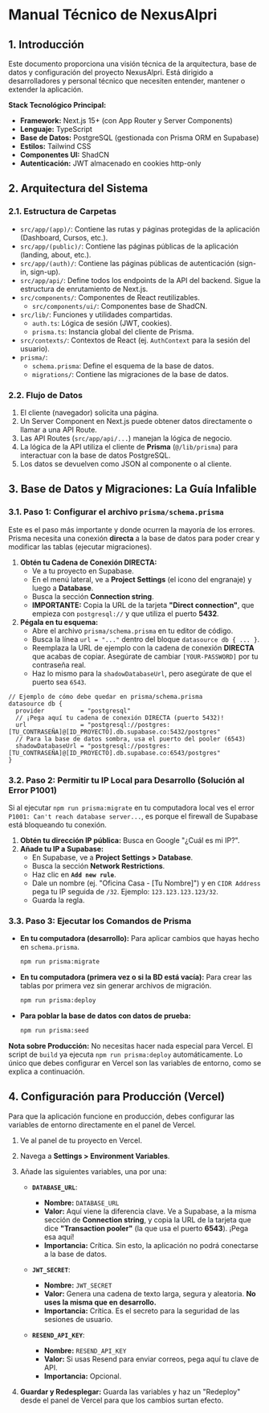 # Manual Técnico de NexusAlpri

## 1. Introducción

Este documento proporciona una visión técnica de la arquitectura, base de datos y configuración del proyecto NexusAlpri. Está dirigido a desarrolladores y personal técnico que necesiten entender, mantener o extender la aplicación.

**Stack Tecnológico Principal:**
*   **Framework:** Next.js 15+ (con App Router y Server Components)
*   **Lenguaje:** TypeScript
*   **Base de Datos:** PostgreSQL (gestionada con Prisma ORM en Supabase)
*   **Estilos:** Tailwind CSS
*   **Componentes UI:** ShadCN
*   **Autenticación:** JWT almacenado en cookies http-only

## 2. Arquitectura del Sistema

### 2.1. Estructura de Carpetas

*   `src/app/(app)/`: Contiene las rutas y páginas protegidas de la aplicación (Dashboard, Cursos, etc.).
*   `src/app/(public)/`: Contiene las páginas públicas de la aplicación (landing, about, etc.).
*   `src/app/(auth)/`: Contiene las páginas públicas de autenticación (sign-in, sign-up).
*   `src/app/api/`: Define todos los endpoints de la API del backend. Sigue la estructura de enrutamiento de Next.js.
*   `src/components/`: Componentes de React reutilizables.
    *   `src/components/ui/`: Componentes base de ShadCN.
*   `src/lib/`: Funciones y utilidades compartidas.
    *   `auth.ts`: Lógica de sesión (JWT, cookies).
    *   `prisma.ts`: Instancia global del cliente de Prisma.
*   `src/contexts/`: Contextos de React (ej. `AuthContext` para la sesión del usuario).
*   `prisma/`:
    *   `schema.prisma`: Define el esquema de la base de datos.
    *   `migrations/`: Contiene las migraciones de la base de datos.

### 2.2. Flujo de Datos

1.  El cliente (navegador) solicita una página.
2.  Un Server Component en Next.js puede obtener datos directamente o llamar a una API Route.
3.  Las API Routes (`src/app/api/...`) manejan la lógica de negocio.
4.  La lógica de la API utiliza el cliente de **Prisma** (`@/lib/prisma`) para interactuar con la base de datos PostgreSQL.
5.  Los datos se devuelven como JSON al componente o al cliente.

## 3. Base de Datos y Migraciones: La Guía Infalible

### 3.1. Paso 1: Configurar el archivo `prisma/schema.prisma`

Este es el paso más importante y donde ocurren la mayoría de los errores. Prisma necesita una conexión **directa** a la base de datos para poder crear y modificar las tablas (ejecutar migraciones).

1.  **Obtén tu Cadena de Conexión DIRECTA:**
    *   Ve a tu proyecto en Supabase.
    *   En el menú lateral, ve a **Project Settings** (el icono del engranaje) y luego a **Database**.
    *   Busca la sección **Connection string**.
    *   **IMPORTANTE:** Copia la URL de la tarjeta **"Direct connection"**, que empieza con `postgresql://` y que utiliza el puerto **5432**.
2.  **Pégala en tu esquema:**
    *   Abre el archivo `prisma/schema.prisma` en tu editor de código.
    *   Busca la línea `url = "..."` dentro del bloque `datasource db { ... }`.
    *   Reemplaza la URL de ejemplo con la cadena de conexión **DIRECTA** que acabas de copiar. Asegúrate de cambiar `[YOUR-PASSWORD]` por tu contraseña real.
    *   Haz lo mismo para la `shadowDatabaseUrl`, pero asegúrate de que el puerto sea `6543`.

```prisma
// Ejemplo de cómo debe quedar en prisma/schema.prisma
datasource db {
  provider          = "postgresql"
  // ¡Pega aquí tu cadena de conexión DIRECTA (puerto 5432)!
  url               = "postgresql://postgres:[TU_CONTRASEÑA]@[ID_PROYECTO].db.supabase.co:5432/postgres"
  // Para la base de datos sombra, usa el puerto del pooler (6543)
  shadowDatabaseUrl = "postgresql://postgres:[TU_CONTRASEÑA]@[ID_PROYECTO].db.supabase.co:6543/postgres"
}
```

### 3.2. Paso 2: Permitir tu IP Local para Desarrollo (Solución al Error P1001)

Si al ejecutar `npm run prisma:migrate` en tu computadora local ves el error `P1001: Can't reach database server...`, es porque el firewall de Supabase está bloqueando tu conexión.

1.  **Obtén tu dirección IP pública:** Busca en Google "¿Cuál es mi IP?".
2.  **Añade tu IP a Supabase:**
    *   En Supabase, ve a **Project Settings > Database**.
    *   Busca la sección **Network Restrictions**.
    *   Haz clic en **`Add new rule`**.
    *   Dale un nombre (ej. "Oficina Casa - [Tu Nombre]") y en `CIDR Address` pega tu IP seguida de `/32`. Ejemplo: `123.123.123.123/32`.
    *   Guarda la regla.

### 3.3. Paso 3: Ejecutar los Comandos de Prisma

*   **En tu computadora (desarrollo):** Para aplicar cambios que hayas hecho en `schema.prisma`.
    ```bash
    npm run prisma:migrate
    ```
*   **En tu computadora (primera vez o si la BD está vacía):** Para crear las tablas por primera vez sin generar archivos de migración.
    ```bash
    npm run prisma:deploy
    ```
*   **Para poblar la base de datos con datos de prueba:**
    ```bash
    npm run prisma:seed
    ```

**Nota sobre Producción:** No necesitas hacer nada especial para Vercel. El script de `build` ya ejecuta `npm run prisma:deploy` automáticamente. Lo único que debes configurar en Vercel son las variables de entorno, como se explica a continuación.

## 4. Configuración para Producción (Vercel)

Para que la aplicación funcione en producción, debes configurar las variables de entorno directamente en el panel de Vercel.

1.  Ve al panel de tu proyecto en Vercel.
2.  Navega a **Settings > Environment Variables**.
3.  Añade las siguientes variables, una por una:

    *   **`DATABASE_URL`**:
        *   **Nombre:** `DATABASE_URL`
        *   **Valor:** Aquí viene la diferencia clave. Ve a Supabase, a la misma sección de **Connection string**, y copia la URL de la tarjeta que dice **"Transaction pooler"** (la que usa el puerto **6543**). ¡Pega esa aquí!
        *   **Importancia:** Crítica. Sin esto, la aplicación no podrá conectarse a la base de datos.

    *   **`JWT_SECRET`**:
        *   **Nombre:** `JWT_SECRET`
        *   **Valor:** Genera una cadena de texto larga, segura y aleatoria. **No uses la misma que en desarrollo.**
        *   **Importancia:** Crítica. Es el secreto para la seguridad de las sesiones de usuario.

    *   **`RESEND_API_KEY`**:
        *   **Nombre:** `RESEND_API_KEY`
        *   **Valor:** Si usas Resend para enviar correos, pega aquí tu clave de API.
        *   **Importancia:** Opcional.

4.  **Guardar y Redesplegar:** Guarda las variables y haz un "Redeploy" desde el panel de Vercel para que los cambios surtan efecto.
